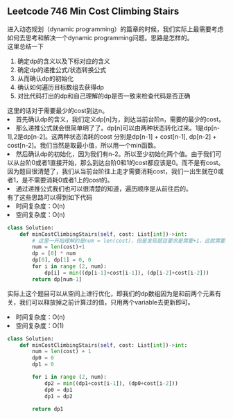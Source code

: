 ## Leetcode 746 Min Cost Climbing Stairs

进入动态规划（dynamic programming）的篇章的时候，我们实际上最需要考虑如何去思考和解决一个dynamic programming问题。思路是怎样的。<br>
这里总结一下<br>
<ol>
<li>确定dp的含义以及下标对应的含义</li>
<li>确定dp的递推公式/状态转换公式</li>
<li>从而确认dp的初始化</li>
<li>确认如何遍历目标数组去获得dp</li>
<li>对比代码打出的dp和自己理解的dp是否一致来检查代码是否正确</li>
</ol>
这里的话对于需要最少的cost到达n。<br>
<li>首先确认dp的含义，我们定义dp[n]为，到达当前台阶n，需要的最少的cost。</li>
<li>那么递推公式就会很简单明了了。dp[n]可以由两种状态转化过来。1是dp[n-1],2是dp[n-2]。这两种状态消耗的cost 分别是dp[n-1] + cost[n-1], dp[n-2] + cost[n-2]。我们当然是取最小值，所以用一个min函数。</li>
<li>然后确认dp的初始化，因为我们有n-2。所以至少初始化两个值。由于我们可以从台阶0或者1直接开始，那么到达台阶0和1的cost都应该是0。而不是有cost。因为题目很清楚了，我们从当前台阶往上走才需要消耗cost，我们一出生就在0或者1，是不需要消耗0或者1上的cost的。</li>
<li>通过递推公式我们也可以很清楚的知道，遍历顺序是从前往后的。</li>
有了这些思路可以得到如下代码
<li>时间复杂度：O(n)</li>
<li>空间复杂度：O(n)</li>

```python
class Solution:
    def minCostClimbingStairs(self, cost: List[int])->int:
        # 这里一开始理解的是num = len(cost)，但是发现题目要求是需要+1，这就需要打出dp来发现区别了
        num = len(cost)+1
        dp = [0] * num
        dp[0], dp[1] = 0, 0
        for i in range (2, num):
            dp[i] = min((dp[i-1]+cost[i-1]), (dp[i-2]+cost[i-2]))
        return dp[num-1]

```

实际上这个题目可以从空间上进行优化，即我们的dp数组因为是和前两个元素有关，我们可以释放掉之前计算过的值，只用两个variable去更新即可。
<li>时间复杂度：O(n)</li>
<li>空间复杂度：O(1)</li>

```python
class Solution:
    def minCostClimbingStairs(self, cost: List[int])->int:
        num = len(cost) + 1
        dp0 = 0
        dp1 = 0

        for i in range (2, num):
            dp2 = min((dp1+cost[i-1]), (dp0+cost[i-2]))
            dp0 = dp1
            dp1 = dp2

        return dp1

```